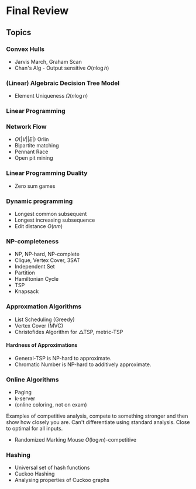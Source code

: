 # Final Review

## Topics

### Convex Hulls

* Jarvis March, Graham Scan
* Chan's Alg - Output sensitive $O(n\log h)$

### (Linear) Algebraic Decision Tree Model

* Element Uniqueness $\Omega(n\log n)$

### Linear Programming

### Network Flow

* $O(|V||E|)$ Orlin
* Bipartite matching
* Pennant Race
* Open pit mining

### Linear Programming Duality

* Zero sum games

### Dynamic programming

* Longest common subsequent
* Longest increasing subsequence
* Edit distance $O(nm)$

### NP-completeness

* NP, NP-hard, NP-complete
* Clique, Vertex Cover, 3SAT
* Independent Set
* Partition
* Hamiltonian Cycle
* TSP
* Knapsack

### Approxmation Algorithms

* List Scheduling (Greedy)
* Vertex Cover (MVC)
* Christofides Algorithm for $\triangle$TSP, metric-TSP

#### Hardness of Approximations

* General-TSP is NP-hard to approximate.
* Chromatic Number is NP-hard to additively approximate.

### Online Algorithms

* Paging
* k-server
* (online coloring, not on exam)

Examples of competitive analysis, compete to something stronger and then show
how closely you are. Can't differentiate using standard analysis. Close to
optimal for all inputs.

* Randomized Marking Mouse $O(\log m)$-competitive

### Hashing

* Universal set of hash functions
* Cuckoo Hashing
* Analysing properties of Cuckoo graphs
